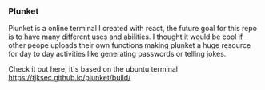 ### Plunket
Plunket is a online terminal I created with react, the future goal for this repo is to have many different uses and abilities. I thought it would be cool if other peope uploads their own functions making plunket a huge resource for day to day activities like generating passwords or telling jokes.

Check it out here, it's based on the ubuntu terminal https://tjksec.github.io/plunket/build/
